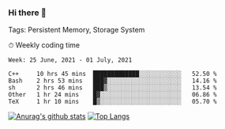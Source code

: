 ### Hi there 👋

Tags: Persistent Memory, Storage System

<!--

[![Anurag's github stats](https://github-readme-stats.vercel.app/api?username=wwyf)](https://github.com/anuraghazra/github-readme-stats)

[![Anurag's github stats](https://github-readme-stats.vercel.app/api?username=wwyf&count_private=true)](https://github.com/anuraghazra/github-readme-stats)


[![Top Langs](https://github-readme-stats.vercel.app/api/top-langs/?username=wwyf&count_private=true&&hide=jupyter%20notebook,html)](https://github.com/anuraghazra/github-readme-stats)



-->


⏱ Weekly coding time

<!--START_SECTION:waka-->
```text
Week: 25 June, 2021 - 01 July, 2021

C++     10 hrs 45 mins  █████████████░░░░░░░░░░░░   52.50 % 
Bash    2 hrs 53 mins   ███▓░░░░░░░░░░░░░░░░░░░░░   14.16 % 
sh      2 hrs 46 mins   ███▒░░░░░░░░░░░░░░░░░░░░░   13.54 % 
Other   1 hr 24 mins    █▓░░░░░░░░░░░░░░░░░░░░░░░   06.86 % 
TeX     1 hr 10 mins    █▒░░░░░░░░░░░░░░░░░░░░░░░   05.70 % 
```
<!--END_SECTION:waka-->



[![Anurag's github stats](https://github-readme-stats.vercel.app/api?username=wwyf&count_private=true&show_icons=true&hide_border=true)](https://github.com/anuraghazra/github-readme-stats) [![Top Langs](https://github-readme-stats.vercel.app/api/top-langs/?username=wwyf&count_private=true&hide=jupyter%20notebook,html,OpenEdge%20ABL&langs_count=10&layout=compact&hide_border=true)](https://github.com/anuraghazra/github-readme-stats)

<!--

[![willianrod's wakatime stats](https://github-readme-stats.vercel.app/api/wakatime?username=wwyf)](https://github.com/anuraghazra/github-readme-stats)


-->
